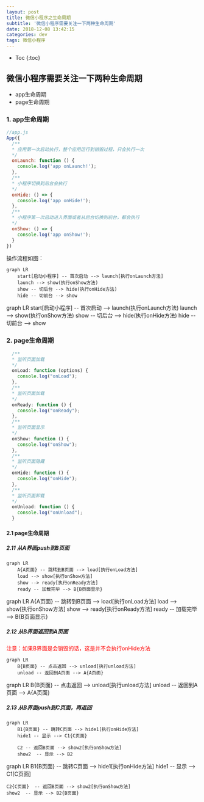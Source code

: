 ```yaml
---
layout: post
title: 微信小程序之生命周期
subtitle: '微信小程序需要关注一下两种生命周期'
date: 2018-12-08 13:42:15
categories: dev
tags: 微信小程序
---
```


* Toc
{:toc}

## 微信小程序需要关注一下两种生命周期
- app生命周期
- page生命周期

### 1. app生命周期

```js
//app.js
App({
  /**
  * 应用第一次启动执行，整个应用运行到销毁过程，只会执行一次
  */
  onLaunch: function () {
    console.log('app onLaunch!');
  },
  /**
  * 小程序切换到后台会执行
  */  
  onHide: () => {
    console.log('app onHide!');
  },
  /**
  * 小程序第一次启动进入界面或者从后台切换到前台，都会执行
  */  
  onShow: () => {
    console.log('app onShow!');
  }
})
```

操作流程如图： 

```mermaid
graph LR
    start[启动小程序] -- 首次启动 --> launch[执行onLaunch方法]
    launch --> show(执行onShow方法)
    show -- 切后台 --> hide(执行onHide方法)
    hide -- 切前台 --> show	
```

<div class='mermaid'>
graph LR
start[启动小程序] -- 首次启动 --> launch(执行onLaunch方法)
launch --> show(执行onShow方法)
show -- 切后台 --> hide(执行onHide方法)
hide -- 切前台 --> show
</div>


### 2. page生命周期

```js
  /**
  * 监听页面加载
  */
  onLoad: function (options) {
    console.log("onLoad");
  },
  /**
  * 监听页面加载
  */
  onReady: function () {
    console.log("onReady");
  },
  /**
  * 监听页面显示
  */
  onShow: function () {
    console.log("onShow");
  },
  /**
  * 监听页面隐藏
  */    
  onHide: function () {
    console.log("onHide");
  },
  /**
  * 监听页面卸载
  */    
  onUnload: function () {
    console.log("onUnload");
  }
```

#### 2.1  page生命周期

##### 2.11 从A界面push到B页面

```mermaid
graph LR
    A{A页面} -- 跳转到B页面 --> load[执行onLoad方法]
    load --> show[执行onShow方法]
    show --> ready[执行onReady方法]
    ready -- 加载完毕 --> B{B页面显示}
```

<div class='mermaid'>
graph LR
    A{A页面} -- 跳转到B页面 --> load[执行onLoad方法]
    load --> show[执行onShow方法]
    show --> ready[执行onReady方法]
    ready -- 加载完毕 --> B{B页面显示}
</div>

##### 2.12 从B界面返回到A页面
<span style='color:Red;'>注意：如果B界面是会销毁的话，这是并不会执行onHide方法</span>


```mermaid
graph LR
    B{B页面} -- 点击返回 --> unload[执行unload方法]
    unload -- 返回到A页面 --> A{A页面}
```
<div class='mermaid'>
graph LR
    B{B页面} -- 点击返回 --> unload[执行unload方法]
    unload -- 返回到A页面 --> A{A页面}
</div>

##### 2.13 从B界面push到C页面，再返回
```mermaid
graph LR
    B1{B页面} -- 跳转C页面 --> hide1[执行onHide方法]
    hide1 -- 显示 --> C1{C页面}
    
    C2 -- 返回B页面 --> show2[执行onShow方法]
    show2  -- 显示 --> B2
```


<div class='mermaid'>
graph LR
    B1{B页面} -- 跳转C页面 --> hide1[执行onHide方法]
    hide1 -- 显示 --> C1[C页面]

    C2{C页面}  -- 返回B页面 --> show2[执行onShow方法]
    show2  -- 显示 --> B2{B页面} 
</div>